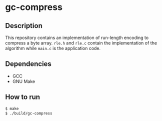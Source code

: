 # gc-compress

## Description

This repository contains an implementation of run-length encoding to compress a byte array. `rle.h` and `rle.c` contain the implementation of the algorithm while `main.c` is the application code.

## Dependencies

* GCC
* GNU Make

## How to run

```bash
$ make
$ ./build/gc-compress
```
